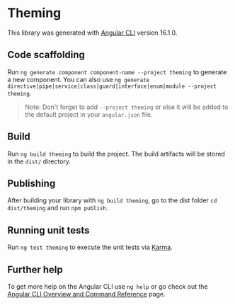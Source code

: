 # Theming

This library was generated with [Angular CLI](https://github.com/angular/angular-cli) version 16.1.0.

## Code scaffolding

Run `ng generate component component-name --project theming` to generate a new component. You can also use `ng generate directive|pipe|service|class|guard|interface|enum|module --project theming`.
> Note: Don't forget to add `--project theming` or else it will be added to the default project in your `angular.json` file. 

## Build

Run `ng build theming` to build the project. The build artifacts will be stored in the `dist/` directory.

## Publishing

After building your library with `ng build theming`, go to the dist folder `cd dist/theming` and run `npm publish`.

## Running unit tests

Run `ng test theming` to execute the unit tests via [Karma](https://karma-runner.github.io).

## Further help

To get more help on the Angular CLI use `ng help` or go check out the [Angular CLI Overview and Command Reference](https://angular.io/cli) page.
